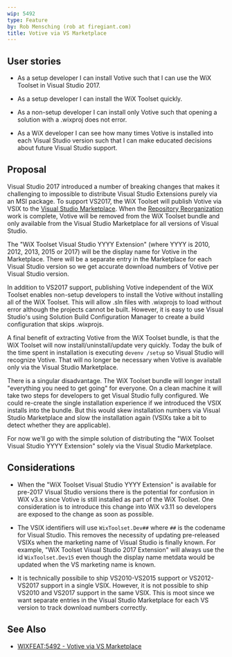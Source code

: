 ```yaml
---
wip: 5492
type: Feature
by: Rob Mensching (rob at firegiant.com)
title: Votive via VS Marketplace
---
```


## User stories

* As a setup developer I can install Votive such that I can use the WiX
Toolset in Visual Studio 2017.

* As a setup developer I can install the WiX Toolset quickly.

* As a non-setup developer I can install only Votive such that opening a
solution with a .wixproj does not error.

* As a WiX developer I can see how many times Votive is installed into each
Visual Studio version such that I can make educated decisions about future
Visual Studio support.


## Proposal

Visual Studio 2017 introduced a number of breaking changes that makes it
challenging to impossible to distribute Visual Studio Extensions purely via an MSI
package. To support VS2017, the WiX Toolset will publish Votive via VSIX to
the [Visual Studio Marketplace][vsm]. When the [Repository Reorganization][repos]
work is complete, Votive will be removed from the WiX Toolset bundle and
only available from the Visual Studio Marketplace for all versions of Visual Studio.

The "WiX Toolset Visual Studio YYYY Extension" (where YYYY is 2010, 2012, 2013,
2015 or 2017) will be the display name for Votive in the Marketplace. There will be
a separate entry in the Marketplace for each Visual Studio version so we get
accurate download numbers of Votive per Visual Studio version.

In addition to VS2017 support, publishing Votive independent of the WiX Toolset
enables non-setup developers to install the Votive without installing all of
the WiX Toolset. This will allow .sln files with .wixprojs to load without error
although the projects cannot be built. However, it is easy to use Visual Studio's
using Solution Build Configuration Manager to create a build configuration that
skips .wixprojs.

A final benefit of extracting Votive from the WiX Toolset bundle, is that the WiX
Toolset will now install/uninstall/update very quickly. Today the bulk of the
time spent in installation is executing `devenv /setup` so Visual Studio will
recognize Votive. That will no longer be necessary when Votive is available
only via the Visual Studio Marketplace.

There is a singular disadvantage. The WiX Toolset bundle will longer install
"everything you need to get going" for everyone. On a clean machine it will
take two steps for developers to get Visual Studio fully configured. We could
re-create the single installation experience if we introduced the VSIX installs
into the bundle. But this would skew installation numbers via Visual Studio
Marketplace and slow the installation again (VSIXs take a bit to detect whether
they are applicable).

For now we'll go with the simple solution of distributing the "WiX Toolset Visual
Studio YYYY Extension" solely via the Visual Studio Marketplace.


## Considerations

* When the "WiX Toolset Visual Studio YYYY Extension" is available for pre-2017
Visual Studio versions there is the potential for confusion in WiX v3.x since
Votive is still installed as part of the WiX Toolset. One consideration is to
introduce this change into WiX v3.11 so developers are exposed to the change
as soon as possible.

* The VSIX identifiers will use `WixToolset.Dev##` where `##` is the codename
for Visual Studio. This removes the necessity of updating pre-released VSIXs
when the marketing name of Visual Studio is finally known. For example,
"WiX Toolset Visual Studio 2017 Extension" will always use the id
`WixToolset.Dev15` even though the display name metdata would be updated
when the VS marketing name is known.

* It is technically possibile to ship VS2010-VS2015 support or VS2012-VS2017
support in a single VSIX. However, it is not possible to ship VS2010 and
VS2017 support in the same VSIX. This is moot since we want separate entries
in the Visual Studio Marketplace for each VS version to track download
numbers correctly.


## See Also

* [WIXFEAT:5492 - Votive via VS Marketplace][5492]

[5492]: https://github.com/wixtoolset/issues/issues/5492
[repos]: 5489-repository-reorganization.md
[vsm]: https://marketplace.visualstudio.com/
